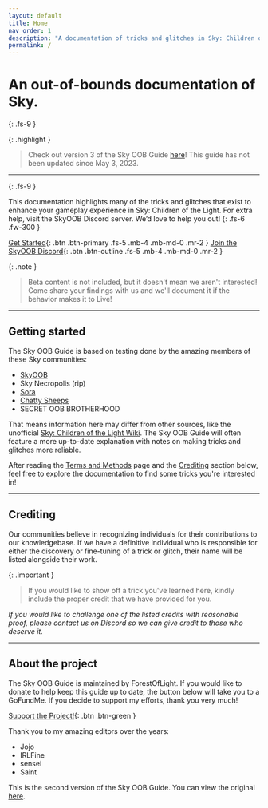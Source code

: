 ```yaml
---
layout: default
title: Home
nav_order: 1
description: "A documentation of tricks and glitches in Sky: Children of the Light."
permalink: /
---
```


# An out-of-bounds documentation of Sky.
{: .fs-9 }

{: .highlight }
> Check out version 3 of the Sky OOB Guide [here](https://skyoobguide.notion.site/41177d62a91c4c08a8cd50683700f6db?v=61462b10dd3b4f09af98b05698eb4366)! This guide has not been updated since May 3, 2023.

---
{: .fs-9 }

This documentation highlights many of the tricks and glitches that exist to enhance your gameplay experience in Sky: Children of the Light. For extra help, visit the SkyOOB Discord server. We’d love to help you out!
{: .fs-6 .fw-300 }

[Get Started](#getting-started){: .btn .btn-primary .fs-5 .mb-4 .mb-md-0 .mr-2 } [Join the SkyOOB Discord](https://discord.gg/h6JtXQv62y){: .btn .btn-outline .fs-5 .mb-4 .mb-md-0 .mr-2 }

{: .note }
> Beta content is not included, but it doesn't mean we aren't interested! Come share your findings with us and we'll document it if the behavior makes it to Live!
 
---

## Getting started

The Sky OOB Guide is based on testing done by the amazing members of these Sky communities:
- [SkyOOB](https://discord.gg/h6JtXQv62y)
- Sky Necropolis (rip)
- [Sora](https://discord.gg/xqBTm2j)
- [Chatty Sheeps](https://discord.gg/XzKZ3gGTWe)
- SECRET OOB BROTHERHOOD

That means information here may differ from other sources, like the unofficial [Sky: Children of the Light Wiki](https://sky-children-of-the-light.fandom.com/wiki/The_Out_of_Bounds_(OOB)). The Sky OOB Guide will often feature a more up-to-date explanation with notes on making tricks and glitches more reliable.

After reading the [Terms and Methods](docs/terms-and-methods) page and the [Crediting](#crediting) section below, feel free to explore the documentation to find some tricks you're interested in!

---

## Crediting

Our communities believe in recognizing individuals for their contributions to our knowledgebase. If we have a definitive individual who is responsible for either the discovery or fine-tuning of a trick or glitch, their name will be listed alongside their work.

{: .important }
> If you would like to show off a trick you've learned here, kindly include the proper credit that we have provided for you.

*If you would like to challenge one of the listed credits with reasonable proof, please contact us on Discord so we can give credit to those who deserve it.*

---

## About the project

The Sky OOB Guide is maintained by ForestOfLight. If you would like to donate to help keep this guide up to date, the button below will take you to a GoFundMe. If you decide to support my efforts, thank you very much!

[Support the Project!](https://gofund.me/45a571b0){: .btn .btn-green }

Thank you to my amazing editors over the years:
- Jojo 
- IRLFine
- sensei
- Saint

This is the second version of the Sky OOB Guide. You can view the original [here](https://docs.google.com/document/d/1Inh4q4008EtxY2b1PZnKJArfwUiFuxawXJ8lw3KaelM/edit).
